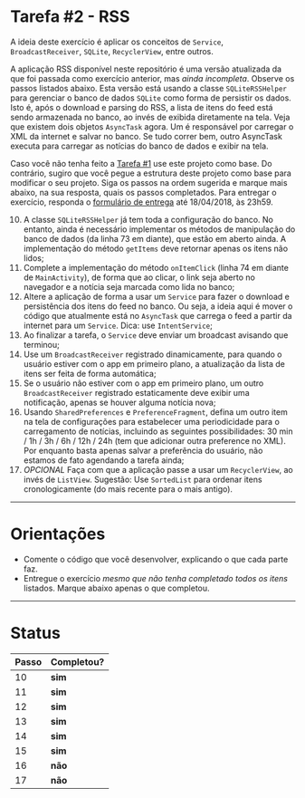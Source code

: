 # Tarefa #2 - RSS 

A ideia deste exercício é aplicar os conceitos de `Service`, `BroadcastReceiver`, `SQLite`, `RecyclerView`, entre outros. 

A aplicação RSS disponível neste repositório é uma versão atualizada da que foi passada como exercício anterior, mas *ainda incompleta*. Observe os passos listados abaixo. 
Esta versão está usando a classe `SQLiteRSSHelper` para gerenciar o banco de dados `SQLite` como forma de persistir os dados. 
Isto é, após o download e parsing do RSS, a lista de itens do feed está sendo armazenada no banco, ao invés de exibida diretamente na tela. 
Veja que existem dois objetos `AsyncTask` agora. Um é responsável por carregar o XML da internet e salvar no banco. Se tudo correr bem, outro AsyncTask executa para carregar as notícias do banco de dados e exibir na tela. 

Caso você não tenha feito a [Tarefa #1](https://github.com/if1001/exercicio1-rss) use este projeto como base. Do contrário, sugiro que você pegue a estrutura deste projeto como base para modificar o seu projeto. 
Siga os passos na ordem sugerida e marque mais abaixo, na sua resposta, quais os passos completados. 
Para entregar o exercício, responda o [formulário de entrega](https://docs.google.com/forms/d/e/1FAIpQLSekCO9cBY3FepSBG3KyQasSMkZQvgS5ikN29x4KnyN9xYSj6Q/viewform) até 18/04/2018, às 23h59.

  10. A classe `SQLiteRSSHelper` já tem toda a configuração do banco. No entanto, ainda é necessário implementar os métodos de manipulação do banco de dados (da linha 73 em diante), que estão em aberto ainda. A implementação do método `getItems` deve retornar apenas os itens não lidos;
  11. Complete a implementação do método `onItemClick` (linha 74 em diante de `MainActivity`), de forma que ao clicar, o link seja aberto no navegador e a notícia seja marcada como lida no banco;
  12. Altere a aplicação de forma a usar um `Service` para fazer o download e persistência dos itens do feed no banco. Ou seja, a ideia aqui é mover o código que atualmente está no `AsyncTask` que carrega o feed a partir da internet para um `Service`. Dica: use `IntentService`;
  13. Ao finalizar a tarefa, o `Service` deve enviar um broadcast avisando que terminou;
  14. Use um `BroadcastReceiver` registrado dinamicamente, para quando o usuário estiver com o app em primeiro plano, a atualização da lista de itens ser feita de forma automática;
  15. Se o usuário não estiver com o app em primeiro plano, um outro `BroadcastReceiver` registrado estaticamente deve exibir uma notificação, apenas se houver alguma notícia nova;
  16. Usando `SharedPreferences` e `PreferenceFragment`, defina um outro item na tela de configurações para estabelecer uma periodicidade para o carregamento de notícias, incluindo as seguintes possibilidades: 30 min / 1h / 3h / 6h / 12h / 24h (tem que adicionar outra preference no XML). Por enquanto basta apenas salvar a preferência do usuário, não estamos de fato agendando a tarefa ainda;
  17. *OPCIONAL* Faça com que a aplicação passe a usar um `RecyclerView`, ao invés de `ListView`. Sugestão: Use `SortedList` para ordenar itens cronologicamente (do mais recente para o mais antigo).

---

# Orientações

  - Comente o código que você desenvolver, explicando o que cada parte faz.
  - Entregue o exercício *mesmo que não tenha completado todos os itens* listados. Marque abaixo apenas o que completou.

----

# Status

| Passo | Completou? |
| ------ | ------ |
| 10 | **sim** |
| 11 | **sim** |
| 12 | **sim** |
| 13 | **sim** |
| 14 | **sim** |
| 15 | **sim** |
| 16 | **não** |
| 17 | **não** |
